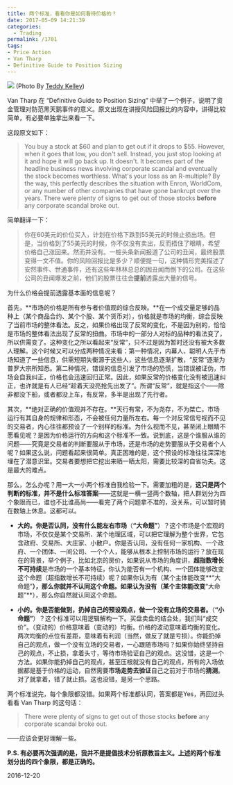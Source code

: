 ```yaml
---
title: 两个标准，看看你是如何看待价格的？
date: 2017-05-09 14:21:39
categories:
  - Trading
permalink: /1701
tags:
- Price Action
- Van Tharp
- Definitive Guide to Position Sizing
---
```


![][image-1]
(Photo By [Teddy Kelley][1])

Van Tharp 在 “Definitive Guide to Position Sizing” 中举了一个例子，说明了资金管理对防范黑天鹅事件的意义。原文出现在讲授风险回报比的内容中，讲得比较简单，有必要单独拿出来看一下。

这段原文如下：

> You buy a stock at $60 and plan to get out if it drops to $55. However, when it goes that low, you don't sell. Instead, you just stop looking at it and hope it will go back up. It doesn't. It becomes part of the headline business news involving corporate scandal and eventually the stock becomes worthless. What's your loss as an R-multiple? By the way, this perfectly describes the situation with Enron, WorldCom, or any number of other companies that have gone bankrupt over the years. There were plenty of signs to get out of those stocks **before** any corporate scandal broke out.

简单翻译一下：

> 你在60美元的价位买入，计划在价格下跌到55美元的时候止损出场。但是，当价格到了55美元的时候，你不仅没有卖出，反而捂住了眼睛，希望价格自己涨回来。然而并没有。一桩头条新闻报道了公司的丑闻，最终股票变得一文不值。你的风险回报比是多少？顺便提一句，这种情形完美描述了安然事件、世通事件，还有这些年林林总总的因丑闻而倒下的公司。在这些公司的丑闻爆发之前，他们的股票往往会**提前**透露出大量的信号。

为什么价格会提前透露基本面的信息呢？

首先，**市场的价格是所有参与者价值观的综合反映。**在一个成交量足够的品种上（某个商品合约、某个个股、某个货币对），价格就是市场的均衡，综合反映了当前市场的整体看法。反之，如果价格出现了反常的变化，不是因为别的，恰恰是市场的整体看法出现了反常的扭曲。市场中的一部分人对标的品种的看法变了，所以供需变了。这种变化之所以看起来“反常”，只不过是因为暂时还没有被大多数人理解。这个时候又可以分成两种情况来看：第一种情况，内幕人、聪明人先于市场知道了一些信息，供需短期失衡源于这些人，这些信息逐渐扩散，“反常”逐渐为普罗大宗所知悉。第二种情况，错误的信息引发了市场的恐慌，当错误被证伪，市场会自我纠正，价格也会迅速回归正常。因此，如果反常的价格变化没有被迅速纠正，也许就是有人已经“趁着天没亮抢先出发了”。所谓“反常”，就是指这个——除非都没下船，或者都没上车，有反常，多半是出现了先行者。

其次，**绝对正确的价值观并不存在。**天行有常，不为尧存，不为桀亡。市场运行有其自身的规律和形态，不会被任何力量所左右。每一个对反常信号视而不见的交易者，内心往往都预设了一个别样的标准。为什么视而不见，甚至闭上眼睛不愿看见呢？是因为价格运行的方向和这个标准不一致。说到底，这是个谁服从谁的问题——究竟是交易者的判断要服从于市场，还是市场的走势要服从于交易者个人呢？如果这么说，问题看起来很简单。真正困难的是，这个预设的标准往往深深地埋在了潜意识里。交易者要想把它挖出来晒一晒太阳，需要比较深的自省功夫。这是最大的难点。

那么，怎么办呢？用一大一小两个标准自我检验一下。需要加粗的是，**这只是两个判断的标准，并不是什么标准答案**——这就是一横一竖两个数轴，把人群划分为四个象限而已，谁也不比谁高尚——看完了两个问题拿不准的，没关系，可以暂时骑在数轴上休息。这都可以。

- **大的。你是否认同，没有什么能左右市场**（**“大命题”**）？这个市场是个宏观的市场，不仅仅是某个交易所、某个地理区域，可以把它理解为整个世界，它包含政府、交易所、大庄家、小散户。你是否认同，没有任何一家机构、一个政府、一个团体、一间公司、一个个人，能够从根本上控制市场的运行？放在现在的背景，举个例子，比如北京的房价，如果说从市场的角度讲，**超指数增长不可持续**是市场的一个基本特征，你认为能否有一个机构、一个团体能够改变这个命题（超指数增长不可持续）呢？如果你认为有（某个主体能改变**“大命题”**），那么你就并不认同这个命题。如果认为没有（某个主体能改变**“大命题”**），那么你自然就认同这个命题。

- **小的。你是否能做到，扔掉自己的预设观点，做一个没有立场的交易者。**（**“小命题”**）？这个标准可以用逻辑解构一下。买盘卖盘的结合处，我们叫“成交价”。（变动的）价格意味着（变动的）均衡。价格的波动意味着均衡的变化。两次均衡的点位有差距，意味着有利润（当然，做反了就是亏损）。你能扔掉自己的观点，做一个没有立场的交易者，一心跟随市场吗？如果你始终坚持自己的观点，不止损，拿着头寸，等待市场验证自己的观点。这没错，这是一个方法。如果你能扔掉自己的观点，甚至压根就没有自己的观点，所有的入场依据都是基于价格的运动，自然需要**市场走势去验证**自己之前对于市场的**猜测**。对了就拿着，错了就止损。这也没错，是另一个思路。

两个标准说完，每个象限都没错。如果两个标准都认同，答案都是Yes，再回过头看看 Van Tharp 的这句话：

> There were plenty of signs to get out of those stocks **before** any corporate scandal broke out.

——应该会更好理解一些。

**P.S. 有必要再次强调的是，我并不是提倡技术分析原教旨主义。上述的两个标准划分出的四个象限，都是正确的。**

2016-12-20

[1]:	https://unsplash.com/@teddykelley "Teddy Kelley"

[image-1]:	http://kangjian.net/images/2017/05/okavjrlgnjo-teddy-kelley.jpg